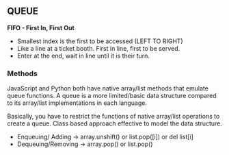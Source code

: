 ## QUEUE
**FIFO - First In, First Out**
- Smallest index is the first to be accessed (LEFT TO RIGHT) 
- Like a line at a ticket booth. First in line, first to be served.
- Enter at the end, wait in line until it is their turn.

### Methods
JavaScript and Python both have native array/list methods that emulate queue functions. A queue is a more limited/basic data structure compared to its array/list implementations in each language.

Basically, you have to restrict the functions of native array/list operations to create a queue. Class based approach effective to model the data structure.

* Enqueuing/ Adding -> array.unshift() or list.pop([i]) or del list[i]
* Dequeuing/Removing -> array.pop() or list.pop()